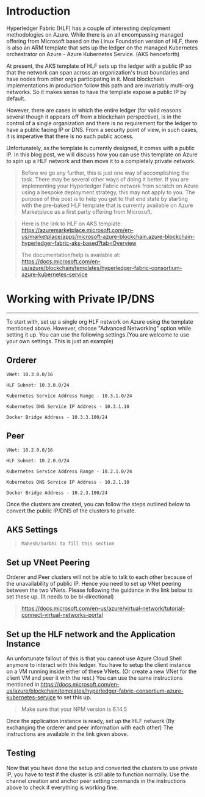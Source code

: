 # Introduction

Hyperledger Fabric (HLF) has a couple of interesting deployment methodologies on Azure. While there is an all encompassing managed offering from Microsoft based on the Linux Foundation version of HLF, there is also an ARM template that sets up the ledger on the managed Kubernetes orchestrator on Azure - Azure Kubernetes Service. (AKS henceforth)

At present, the AKS template of HLF sets up the ledger with a public IP so that the network can span across an organization's trust boundaries and have nodes from other orgs participating in it. Most blockchain implementations in production follow this path and are invariably multi-org networks. So it makes sense to have the template expose a public IP by default. 

However, there are cases in which the entire ledger (for valid reasons several though it appears off from a blockchain perspective), is in the control of a single organization and there is no requirement for the ledger to have a public facing IP or DNS. From a security point of view, in such cases, it is imperative that there is no such public access.

Unfortunately, as the template is currently designed, it comes with a public IP. In this blog post, we will discuss how you can use this template on Azure to spin up a HLF network and then move it to a completely private network. 

> Before we go any further, this is just one way of accomplishing the task. There may be several other ways of doing it better. If you are implementing your Hyperledger Fabric network from scratch on Azure using a bespoke deployment strategy, this may not apply to you. The purpose of this post is to help you get to that end state by starting with the pre-baked HLF template that is currently available on Azure Marketplace as a first party offering from Microsoft.

> Here is the link to HLF on AKS template: https://azuremarketplace.microsoft.com/en-us/marketplace/apps/microsoft-azure-blockchain.azure-blockchain-hyperledger-fabric-aks-based?tab=Overview 
>
> The documentation/help is available at: https://docs.microsoft.com/en-us/azure/blockchain/templates/hyperledger-fabric-consortium-azure-kubernetes-service 

# Working with Private IP/DNS 

------

To start with, set up a single org HLF network on Azure using the template mentioned above. However, choose "Advanced Networking" option while setting it up. You can use the following settings.(You are welcome to use your own settings. This is just an example)

## Orderer

```
VNet: 10.3.0.0/16

HLF Subnet: 10.3.0.0/24

Kubernetes Service Address Range - 10.3.1.0/24

Kubernetes DNS Service IP Address - 10.3.1.10

Docker Bridge Address - 10.3.3.100/24
```

## Peer

```
VNet: 10.2.0.0/16

HLF Subnet: 10.2.0.0/24

Kubernetes Service Address Range - 10.2.1.0/24

Kubernetes DNS Service IP Address - 10.2.1.10

Docker Bridge Address - 10.2.3.100/24
```

Once the clusters are created, you can follow the steps outlined below to convert the public IP/DNS of the clusters to private.

## AKS Settings

> ```
> Mahesh/Surbhi to fill this section
> ```

## Set up VNeet Peering

Orderer and Peer clusters will not be able to talk to each other because of the unavailability of public IP. Hence you need to set up VNet peering between the two VNets. Please following the guidance in the link below to set these up. (It needs to be bi-directional)

> https://docs.microsoft.com/en-us/azure/virtual-network/tutorial-connect-virtual-networks-portal

## Set up the HLF network and the Application Instance

An unfortunate fallout of this is that you cannot use Azure Cloud Shell anymore to interact with this ledger. You have to setup the client instance on a VM running inside either of these VNets. (Or create a new VNet for the client VM and peer it with the rest.) You can use the same instructions mentioned in  https://docs.microsoft.com/en-us/azure/blockchain/templates/hyperledger-fabric-consortium-azure-kubernetes-service to set this up. 

> Make sure that your NPM version is 6.14.5

Once the application instance is ready, set up the HLF network (By exchanging the orderer and peer information with each other) The instructions are available in the link given above.

## Testing

Now that you have done the setup and converted the clusters to use private IP, you have to test if the cluster is still able to function normally. Use the channel creation and anchor peer setting commands in the instructions above to check if everything is working fine. 


